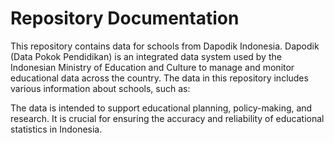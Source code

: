 # Repository Documentation

This repository contains data for schools from Dapodik Indonesia. Dapodik (Data Pokok Pendidikan) is an integrated data system used by the Indonesian Ministry of Education and Culture to manage and monitor educational data across the country. The data in this repository includes various information about schools, such as:

The data is intended to support educational planning, policy-making, and research. It is crucial for ensuring the accuracy and reliability of educational statistics in Indonesia.